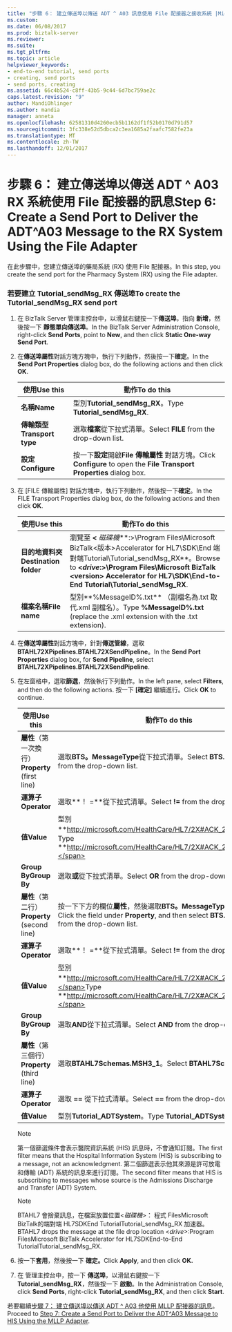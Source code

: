 ```yaml
---
title: "步驟 6： 建立傳送埠以傳送 ADT ^ A03 訊息使用 File 配接器之接收系統 |Microsoft 文件"
ms.custom: 
ms.date: 06/08/2017
ms.prod: biztalk-server
ms.reviewer: 
ms.suite: 
ms.tgt_pltfrm: 
ms.topic: article
helpviewer_keywords:
- end-to-end tutorial, send ports
- creating, send ports
- send ports, creating
ms.assetid: 66c4b524-c8ff-43b5-9c44-6d7bc759ae2c
caps.latest.revision: "9"
author: MandiOhlinger
ms.author: mandia
manager: anneta
ms.openlocfilehash: 62581310d4260ecb5b1162df1f52b0170d791d57
ms.sourcegitcommit: 3fc338e52d5dbca2c3ea1685a2faafc7582fe23a
ms.translationtype: MT
ms.contentlocale: zh-TW
ms.lasthandoff: 12/01/2017
---
```

# <a name="step-6-create-a-send-port-to-deliver-the-adta03-message-to-the-rx-system-using-the-file-adapter"></a><span data-ttu-id="37227-102">步驟 6： 建立傳送埠以傳送 ADT ^ A03 RX 系統使用 File 配接器的訊息</span><span class="sxs-lookup"><span data-stu-id="37227-102">Step 6: Create a Send Port to Deliver the ADT^A03 Message to the RX System Using the File Adapter</span></span>
<span data-ttu-id="37227-103">在此步驟中，您建立傳送埠的藥局系統 (RX) 使用 File 配接器。</span><span class="sxs-lookup"><span data-stu-id="37227-103">In this step, you create the send port for the Pharmacy System (RX) using the File adapter.</span></span>  
  
### <a name="to-create-the-tutorialsendmsgrx-send-port"></a><span data-ttu-id="37227-104">若要建立 Tutorial_sendMsg_RX 傳送埠</span><span class="sxs-lookup"><span data-stu-id="37227-104">To create the Tutorial_sendMsg_RX send port</span></span>  
  
1.  <span data-ttu-id="37227-105">在 BizTalk Server 管理主控台中，以滑鼠右鍵按一下**傳送埠**，指向 **新增**，然後按一下 **靜態單向傳送埠**。</span><span class="sxs-lookup"><span data-stu-id="37227-105">In the BizTalk Server Administration Console, right-click **Send Ports**, point to **New**, and then click **Static One-way Send Port**.</span></span>  
  
2.  <span data-ttu-id="37227-106">在**傳送埠屬性**對話方塊方塊中，執行下列動作，然後按一下**確定**。</span><span class="sxs-lookup"><span data-stu-id="37227-106">In the **Send Port Properties** dialog box, do the following actions and then click **OK**.</span></span>  
  
    |<span data-ttu-id="37227-107">使用</span><span class="sxs-lookup"><span data-stu-id="37227-107">Use this</span></span>|<span data-ttu-id="37227-108">動作</span><span class="sxs-lookup"><span data-stu-id="37227-108">To do this</span></span>|  
    |--------------|----------------|  
    |<span data-ttu-id="37227-109">**名稱**</span><span class="sxs-lookup"><span data-stu-id="37227-109">**Name**</span></span>|<span data-ttu-id="37227-110">型別**Tutorial_sendMsg_RX**。</span><span class="sxs-lookup"><span data-stu-id="37227-110">Type **Tutorial_sendMsg_RX**.</span></span>|  
    |<span data-ttu-id="37227-111">**傳輸類型**</span><span class="sxs-lookup"><span data-stu-id="37227-111">**Transport type**</span></span>|<span data-ttu-id="37227-112">選取**檔案**從下拉式清單。</span><span class="sxs-lookup"><span data-stu-id="37227-112">Select **FILE** from the drop-down list.</span></span>|  
    |<span data-ttu-id="37227-113">**設定**</span><span class="sxs-lookup"><span data-stu-id="37227-113">**Configure**</span></span>|<span data-ttu-id="37227-114">按一下**設定**開啟**File 傳輸屬性** 對話方塊。</span><span class="sxs-lookup"><span data-stu-id="37227-114">Click **Configure** to open the **File Transport Properties** dialog box.</span></span>|  
  
3.  <span data-ttu-id="37227-115">在 [FILE 傳輸屬性] 對話方塊中，執行下列動作，然後按一下**確定**。</span><span class="sxs-lookup"><span data-stu-id="37227-115">In the FILE Transport Properties dialog box, do the following actions and then click **OK**.</span></span>  
  
    |<span data-ttu-id="37227-116">使用</span><span class="sxs-lookup"><span data-stu-id="37227-116">Use this</span></span>|<span data-ttu-id="37227-117">動作</span><span class="sxs-lookup"><span data-stu-id="37227-117">To do this</span></span>|  
    |--------------|----------------|  
    |<span data-ttu-id="37227-118">**目的地資料夾**</span><span class="sxs-lookup"><span data-stu-id="37227-118">**Destination folder**</span></span>|<span data-ttu-id="37227-119">瀏覽至 **\<** *磁碟機***:\>\Program Files\Microsoft BizTalk\<版本\>Accelerator for HL7\SDK\End 端對端Tutorial\Tutorial_sendMsg_RX**。</span><span class="sxs-lookup"><span data-stu-id="37227-119">Browse to **\<***drive***:\>\Program Files\Microsoft BizTalk \<version\> Accelerator for HL7\SDK\End-to-End Tutorial\Tutorial_sendMsg_RX**.</span></span>|  
    |<span data-ttu-id="37227-120">**檔案名稱**</span><span class="sxs-lookup"><span data-stu-id="37227-120">**File name**</span></span>|<span data-ttu-id="37227-121">型別**%MessageID%.txt** （副檔名為.txt 取代.xml 副檔名）。</span><span class="sxs-lookup"><span data-stu-id="37227-121">Type **%MessageID%.txt** (replace the .xml extension with the .txt extension).</span></span>|  
  
4.  <span data-ttu-id="37227-122">在**傳送埠屬性**對話方塊中，針對**傳送管線**，選取**BTAHL72XPipelines.BTAHL72XSendPipeline**。</span><span class="sxs-lookup"><span data-stu-id="37227-122">In the **Send Port Properties** dialog box, for **Send Pipeline**, select **BTAHL72XPipelines.BTAHL72XSendPipeline**.</span></span>  
  
5.  <span data-ttu-id="37227-123">在左窗格中，選取**篩選**，然後執行下列動作。</span><span class="sxs-lookup"><span data-stu-id="37227-123">In the left pane, select **Filters**, and then do the following actions.</span></span> <span data-ttu-id="37227-124">按一下 **[確定]** 繼續進行。</span><span class="sxs-lookup"><span data-stu-id="37227-124">Click **OK** to continue.</span></span>  
  
    |<span data-ttu-id="37227-125">使用</span><span class="sxs-lookup"><span data-stu-id="37227-125">Use this</span></span>|<span data-ttu-id="37227-126">動作</span><span class="sxs-lookup"><span data-stu-id="37227-126">To do this</span></span>|  
    |--------------|----------------|  
    |<span data-ttu-id="37227-127">**屬性**（第一次換行）</span><span class="sxs-lookup"><span data-stu-id="37227-127">**Property** (first line)</span></span>|<span data-ttu-id="37227-128">選取**BTS。MessageType**從下拉式清單。</span><span class="sxs-lookup"><span data-stu-id="37227-128">Select **BTS.MessageType** from the drop-down list.</span></span>|  
    |<span data-ttu-id="37227-129">**運算子**</span><span class="sxs-lookup"><span data-stu-id="37227-129">**Operator**</span></span>|<span data-ttu-id="37227-130">選取**！ =**從下拉式清單。</span><span class="sxs-lookup"><span data-stu-id="37227-130">Select **!=** from the drop-down list.</span></span>|  
    |<span data-ttu-id="37227-131">**值**</span><span class="sxs-lookup"><span data-stu-id="37227-131">**Value**</span></span>|<span data-ttu-id="37227-132">型別**http://microsoft.com/HealthCare/HL7/2X#ACK_24_GLO_DEF**。</span><span class="sxs-lookup"><span data-stu-id="37227-132">Type **http://microsoft.com/HealthCare/HL7/2X#ACK_24_GLO_DEF**.</span></span>|  
    |<span data-ttu-id="37227-133">**Group By**</span><span class="sxs-lookup"><span data-stu-id="37227-133">**Group By**</span></span>|<span data-ttu-id="37227-134">選取**或**從下拉式清單。</span><span class="sxs-lookup"><span data-stu-id="37227-134">Select **OR** from the drop-down list.</span></span>|  
    |<span data-ttu-id="37227-135">**屬性**（第二行）</span><span class="sxs-lookup"><span data-stu-id="37227-135">**Property** (second line)</span></span>|<span data-ttu-id="37227-136">按一下下方的欄位**屬性**，然後選取**BTS。MessageType**從下拉式清單。</span><span class="sxs-lookup"><span data-stu-id="37227-136">Click the field under **Property**, and then select **BTS.MessageType** from the drop-down list.</span></span>|  
    |<span data-ttu-id="37227-137">**運算子**</span><span class="sxs-lookup"><span data-stu-id="37227-137">**Operator**</span></span>|<span data-ttu-id="37227-138">選取**！ =**從下拉式清單。</span><span class="sxs-lookup"><span data-stu-id="37227-138">Select **!=** from the drop-down list.</span></span>|  
    |<span data-ttu-id="37227-139">**值**</span><span class="sxs-lookup"><span data-stu-id="37227-139">**Value**</span></span>|<span data-ttu-id="37227-140">型別**http://microsoft.com/HealthCare/HL7/2X#ACK_25_GLO_DEF。**</span><span class="sxs-lookup"><span data-stu-id="37227-140">Type **http://microsoft.com/HealthCare/HL7/2X#ACK_25_GLO_DEF.**</span></span>|  
    |<span data-ttu-id="37227-141">**Group By**</span><span class="sxs-lookup"><span data-stu-id="37227-141">**Group By**</span></span>|<span data-ttu-id="37227-142">選取**AND**從下拉式清單。</span><span class="sxs-lookup"><span data-stu-id="37227-142">Select **AND** from the drop-down list.</span></span>|  
    |<span data-ttu-id="37227-143">**屬性**（第三個行）</span><span class="sxs-lookup"><span data-stu-id="37227-143">**Property** (third line)</span></span>|<span data-ttu-id="37227-144">選取**BTAHL7Schemas.MSH3_1**。</span><span class="sxs-lookup"><span data-stu-id="37227-144">Select **BTAHL7Schemas.MSH3_1**.</span></span>|  
    |<span data-ttu-id="37227-145">**運算子**</span><span class="sxs-lookup"><span data-stu-id="37227-145">**Operator**</span></span>|<span data-ttu-id="37227-146">選取 **==** 從下拉式清單。</span><span class="sxs-lookup"><span data-stu-id="37227-146">Select **==** from the drop-down list.</span></span>|  
    |<span data-ttu-id="37227-147">**值**</span><span class="sxs-lookup"><span data-stu-id="37227-147">**Value**</span></span>|<span data-ttu-id="37227-148">型別**Tutorial_ADTSystem**。</span><span class="sxs-lookup"><span data-stu-id="37227-148">Type **Tutorial_ADTSystem**.</span></span>|  
  
    > [!NOTE]
    >  <span data-ttu-id="37227-149">第一個篩選條件會表示醫院資訊系統 (HIS) 訊息時，不會通知訂閱。</span><span class="sxs-lookup"><span data-stu-id="37227-149">The first filter means that the Hospital Information System (HIS) is subscribing to a message, not an acknowledgment.</span></span> <span data-ttu-id="37227-150">第二個篩選表示他其來源是許可放電和傳輸 (ADT) 系統的訊息來進行訂閱。</span><span class="sxs-lookup"><span data-stu-id="37227-150">The second filter means that HIS is subscribing to messages whose source is the Admissions Discharge and Transfer (ADT) System.</span></span>  
  
    > [!NOTE]
    >  <span data-ttu-id="37227-151">BTAHL7 會捨棄訊息，在檔案放置位置\<*磁碟機*\>： 程式 FilesMicrosoft BizTalk<version>的端對端 HL7SDKEnd TutorialTutorial_sendMsg_RX 加速器。</span><span class="sxs-lookup"><span data-stu-id="37227-151">BTAHL7 drops the message at the file drop location \<*drive*\>:Program FilesMicrosoft BizTalk <version> Accelerator for HL7SDKEnd-to-End TutorialTutorial_sendMsg_RX.</span></span>  
  
6.  <span data-ttu-id="37227-152">按一下**套用**，然後按一下  **確定。**</span><span class="sxs-lookup"><span data-stu-id="37227-152">Click **Apply**, and then click **OK.**</span></span>  
  
7.  <span data-ttu-id="37227-153">在 管理主控台中，按一下 **傳送埠**，以滑鼠右鍵按一下**Tutorial_sendMsg_RX**，然後按一下 **啟動**。</span><span class="sxs-lookup"><span data-stu-id="37227-153">In the Administration Console, click **Send Ports**, right-click **Tutorial_sendMsg_RX**, and then click **Start**.</span></span>  
  
 <span data-ttu-id="37227-154">若要繼續[步驟 7： 建立傳送埠以傳送 ADT ^ A03 他使用 MLLP 配接器的訊息](../../adapters-and-accelerators/accelerator-hl7/step-7-create-send-port-to-deliver-adt^a03-message-to-his-using-mllp-adapter.md)。</span><span class="sxs-lookup"><span data-stu-id="37227-154">Proceed to [Step 7: Create a Send Port to Deliver the ADT^A03 Message to HIS Using the MLLP Adapter](../../adapters-and-accelerators/accelerator-hl7/step-7-create-send-port-to-deliver-adt^a03-message-to-his-using-mllp-adapter.md).</span></span>